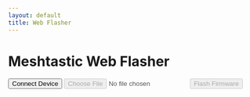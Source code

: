 ```yaml
---
layout: default
title: Web Flasher
---
```


# Meshtastic Web Flasher

<div id="flasher-container">
  <div id="status"></div>
  
  <div class="flash-controls">
    <button id="connect-btn" onclick="connect()">Connect Device</button>
    <input type="file" id="firmware-file" accept=".bin" disabled>
    <button id="flash-btn" onclick="beginFlash()" disabled>Flash Firmware</button>
  </div>

  <div id="progress-container" style="display: none;">
    <progress id="progress-bar" value="0" max="100"></progress>
    <span id="progress-text">0%</span>
  </div>

  <div id="log-container">
    <pre id="log"></pre>
  </div>
</div>

<script src="https://unpkg.com/esptool-js@1.3.0/dist/web/esptool.js"></script>

<script>
let port = null;
let selectedFile = null;

async function connect() {
  try {
    port = await navigator.serial.requestPort();
    document.getElementById('connect-btn').disabled = true;
    document.getElementById('firmware-file').disabled = false;
    document.getElementById('flash-btn').disabled = false;
    log('Connected to device');
  } catch (error) {
    log(`Connection error: ${error}`);
  }
}

document.getElementById('firmware-file').addEventListener('change', function(e) {
  selectedFile = e.target.files[0];
  log(`Selected firmware: ${selectedFile.name}`);
});

async function beginFlash() {
  if (!selectedFile) {
    log('Please select a firmware file first');
    return;
  }

  try {
    document.getElementById('progress-container').style.display = 'block';
    const options = {
      baudRate: 115200,
      autoDtrReset: false
    };
    
    await port.open(options);
    const esptool = new ESPTool(port);
    
    await esptool.connect();
    await esptool.flash_file(selectedFile, (progress) => {
      const percent = Math.round(progress * 100);
      document.getElementById('progress-bar').value = percent;
      document.getElementById('progress-text').textContent = `${percent}%`;
    });
    
    log('Flash complete! Resetting device...');
    await esptool.hard_reset();
    log('Device ready to use');
  } catch (error) {
    log(`Flash failed: ${error}`);
  } finally {
    document.getElementById('progress-container').style.display = 'none';
    if (port) await port.close();
  }
}

function log(message) {
  const logElement = document.getElementById('log');
  logElement.textContent += `${new Date().toLocaleTimeString()}: ${message}\n`;
  logElement.scrollTop = logElement.scrollHeight;
}
</script>

<style>
/* Keep your existing CSS styles */
</style>
